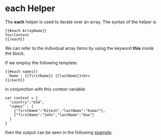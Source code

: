 # each Helper

The **each** helper is used to iterate over an array. The syntax of the helper is 

~~~
{{#each ArrayName}} 
YourContent 
{{/each}}

~~~
We can refer to the individual array items by using the keyword **this** inside the block.

If we employ the following template:
~~~
{{#each names}}
  Name : {{firstName}} {{lastName}}<br>
{{/each}}
~~~

in conjunction with this context variable:

~~~
var context = {
  "country":"USA",
  "names" : [
    {"firstName":"Ritesh","lastName":"Kumar"},
    {"firstName":"John","lastName":"Doe"}
  ]
}
~~~

then the output can be seen in the following <a href ="archives/examples/example1.html" target="_blank">example</a>.


